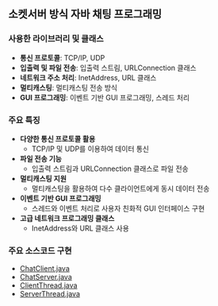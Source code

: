 ## 소켓서버 방식 자바 채팅 프로그래밍

### 사용한 라이브러리 및 클래스

- **통신 프로토콜**: TCP/IP, UDP
- **입출력 및 파일 전송**: 입출력 스트림, URLConnection 클래스
- **네트워크 주소 처리**: InetAddress, URL 클래스
- **멀티캐스팅**: 멀티캐스팅 전송 방식
- **GUI 프로그래밍**: 이벤트 기반 GUI 프로그래밍, 스레드 처리

### 주요 특징

- **다양한 통신 프로토콜 활용**
    - TCP/IP 및 UDP를 이용하여 데이터 통신
- **파일 전송 기능**
    - 입출력 스트림과 URLConnection 클래스로 파일 전송
- **멀티캐스팅 지원**
    - 멀티캐스팅을 활용하여 다수 클라이언트에게 동시 데이터 전송
- **이벤트 기반 GUI 프로그래밍**
    - 스레드와 이벤트 처리로 사용자 친화적 GUI 인터페이스 구현
- **고급 네트워크 프로그래밍 클래스**
    - InetAddress와 URL 클래스 사용

### 주요 소스코드 구현
- [ChatClient.java](src/chattingprogramming/ChatClient.java)
- [ChatServer.java](src/chattingprogramming/ChatServer.java)
- [ClientThread.java](src/chattingprogramming/ClientThread.java)
- [ServerThread.java](src/chattingprogramming/ServerThread.java)
